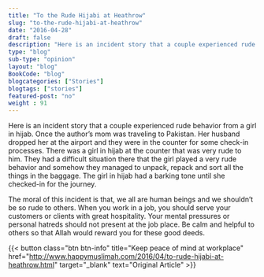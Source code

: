 ```yaml
--- 
title: "To the Rude Hijabi at Heathrow" 
slug: "to-the-rude-hijabi-at-heathrow"
date: "2016-04-28" 
draft: false 
description: "Here is an incident story that a couple experienced rude behavior from a girl in hijab." 
type: "blog"
sub-type: "opinion" 
layout: "blog" 
BookCode: "blog"
blogcategories: ["Stories"]
blogtags: ["stories"]
featured-post: "no"
weight : 91
---  
```

 Here is an incident story that a couple experienced rude behavior from a girl in hijab. Once the author’s mom was traveling to Pakistan. Her husband dropped her at the airport and they were in the counter for some check-in processes. There was a girl in hijab at the counter that was very rude to him. They had a difficult situation there that the girl played a very rude behavior and somehow they managed to unpack, repack and sort all the things in the baggage. The girl in hijab had a barking tone until she checked-in for the journey.

The moral of this incident is that, we all are human beings and we shouldn’t be so rude to others. When you work in a job, you should serve your customers or clients with great hospitality. Your mental pressures or personal hatreds should not present at the job place. Be calm and helpful to others so that Allah would reward you for these good deeds.

{{< button class="btn btn-info" title="Keep peace of mind at workplace" href="http://www.happymuslimah.com/2016/04/to-rude-hijabi-at-heathrow.html" target="_blank" text="Original Article" >}}
